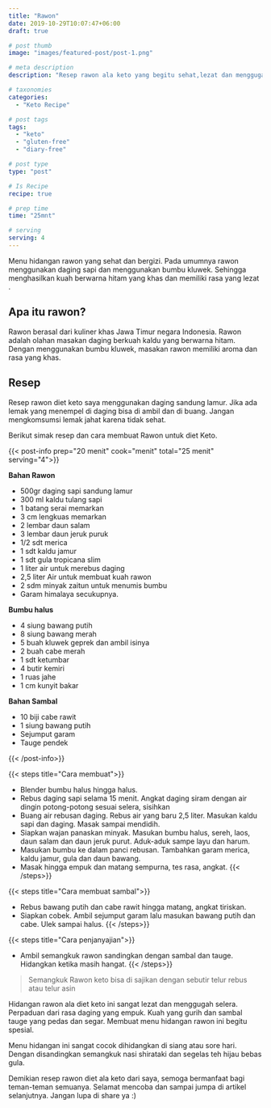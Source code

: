 ```yaml
---
title: "Rawon"
date: 2019-10-29T10:07:47+06:00
draft: true

# post thumb
image: "images/featured-post/post-1.png"

# meta description
description: "Resep rawon ala keto yang begitu sehat,lezat dan menggugah selera. Patut untuk menjadi menu andalan sehari-hari. "

# taxonomies
categories:
  - "Keto Recipe"

# post tags
tags:
  - "keto"
  - "gluten-free"
  - "diary-free"

# post type
type: "post"

# Is Recipe
recipe: true

# prep time
time: "25mnt"

# serving
serving: 4
---
```


Menu hidangan rawon yang sehat dan bergizi. Pada umumnya rawon menggunakan daging sapi dan menggunakan bumbu kluwek. Sehingga menghasilkan kuah berwarna hitam yang khas dan memiliki rasa yang lezat .

## Apa itu rawon?

Rawon berasal dari kuliner khas Jawa Timur negara Indonesia.
Rawon adalah olahan masakan daging berkuah kaldu yang berwarna hitam. Dengan menggunakan bumbu kluwek, masakan rawon memiliki aroma dan rasa yang khas. 

## Resep

Resep rawon diet keto saya menggunakan daging sandung lamur. Jika ada lemak yang menempel di daging bisa di ambil dan di buang. Jangan mengkomsumsi lemak jahat karena tidak sehat. 

Berikut simak resep dan cara membuat Rawon untuk diet Keto.

{{< post-info prep="20 menit" cook="menit" total="25 menit" serving="4">}}

__Bahan Rawon__

- 500gr daging sapi sandung lamur
- 300 ml kaldu tulang sapi
- 1 batang serai memarkan
- 3 cm lengkuas memarkan
- 2 lembar daun salam
- 3 lembar daun jeruk puruk
- 1/2 sdt merica
- 1 sdt kaldu jamur
- 1 sdt gula tropicana slim
- 1 liter air untuk merebus daging
- 2,5 liter Air untuk membuat kuah rawon
- 2 sdm minyak zaitun untuk menumis bumbu
- Garam himalaya secukupnya.

__Bumbu halus__

- 4 siung bawang putih
- 8 siung bawang merah
- 5 buah kluwek geprek dan ambil isinya
- 2 buah cabe merah
- 1 sdt ketumbar
- 4 butir kemiri
- 1 ruas jahe
- 1 cm kunyit bakar

__Bahan Sambal__

- 10 biji cabe rawit
- 1 siung bawang putih
- Sejumput garam
- Tauge pendek

{{< /post-info>}}

{{< steps title="Cara membuat">}}
- Blender bumbu halus hingga halus.
- Rebus daging sapi selama 15 menit. Angkat daging siram dengan air dingin potong-potong sesuai selera, sisihkan
- Buang air rebusan daging. Rebus air yang baru 2,5 liter. Masukan kaldu sapi dan daging. Masak sampai mendidih.
- Siapkan wajan panaskan minyak. Masukan bumbu halus, sereh, laos, daun salam dan daun jeruk purut. Aduk-aduk sampe layu dan harum.
- Masukan bumbu ke dalam panci rebusan. Tambahkan garam merica, kaldu jamur, gula dan daun bawang.
- Masak hingga empuk dan matang sempurna, tes rasa, angkat.
{{< /steps>}}

{{< steps title="Cara membuat sambal">}}
- Rebus bawang putih dan cabe rawit hingga matang, angkat tiriskan.
- Siapkan cobek. Ambil sejumput garam lalu masukan bawang putih dan cabe. Ulek sampai halus.
{{< /steps>}}

{{< steps title="Cara penjanyajian">}}
 - Ambil semangkuk rawon sandingkan dengan sambal dan tauge. Hidangkan ketika masih hangat.
{{< /steps>}}

> Semangkuk Rawon keto bisa di sajikan dengan sebutir telur rebus atau telur asin


Hidangan rawon ala diet keto ini sangat lezat dan menggugah selera. Perpaduan dari rasa daging yang empuk. Kuah yang gurih dan sambal tauge yang pedas dan segar. Membuat menu hidangan rawon ini begitu spesial.

Menu hidangan ini sangat cocok dihidangkan di siang atau sore hari. Dengan disandingkan semangkuk nasi shirataki dan segelas teh hijau bebas gula.

Demikian resep rawon diet ala keto dari saya, semoga bermanfaat bagi teman-teman semuanya. Selamat mencoba dan sampai jumpa di artikel selanjutnya. Jangan lupa di share ya :)
